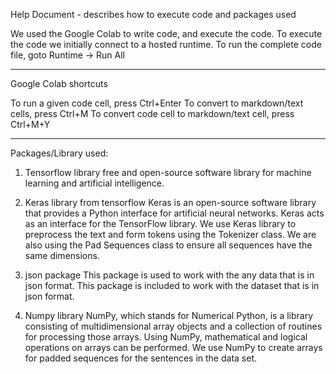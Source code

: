 Help Document - describes how to execute code and packages used

We used the Google Colab to write code, and execute the code. To execute the code we initially connect to a hosted runtime.
To run the complete code file, goto Runtime -> Run All

---

Google Colab shortcuts

To run a given code cell, press Ctrl+Enter
To convert to markdown/text cells, press Ctrl+M
To convert code cell to markdown/text cell, press Ctrl+M+Y

---

Packages/Library used:

1) Tensorflow library
free and open-source software library for machine learning and artificial intelligence.

2) Keras library from tensorflow
Keras is an open-source software library that provides a Python interface for artificial neural networks. 
Keras acts as an interface for the TensorFlow library. We use Keras library to preprocess the text and form tokens using the Tokenizer class.
We are also using the Pad Sequences class to ensure all sequences have the same dimensions.

3) json package
This package is used to work with the any data that is in json format. This package is included to work with the dataset that is in json format.

4) Numpy library
NumPy, which stands for Numerical Python, is a library consisting of multidimensional array objects and a collection of routines for processing those arrays.
Using NumPy, mathematical and logical operations on arrays can be performed. 
We use NumPy to create arrays for padded sequences for the sentences in the data set.
